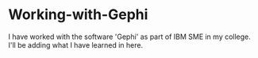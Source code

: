 # Working-with-Gephi

I have worked with the software 'Gephi' as part of IBM SME in my college.
I'll be adding what I have learned in here.
